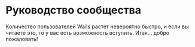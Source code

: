# Руководство сообщества

Количество пользователей Wails растет невероятно быстро, и если вы читаете это, то у вас есть возможность вступить. Итак... добро пожаловать!
